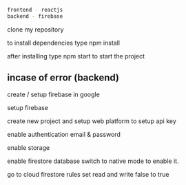 ```sh
frontend - reactjs
backend - firebase
```

clone my repository

to install dependencies type npm install

after installing type npm start to start the project

## incase of error (backend)

create / setup firebase in google

setup firebase

create new project and setup web platform to setup api key

enable authentication email & password 

enable storage

enable firestore database switch to native mode to enable it.

go to cloud firestore rules set read and write false to true